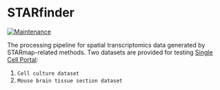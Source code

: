 # STARfinder

[![Maintenance](https://img.shields.io/badge/Maintained%3F-yes-green.svg)](https://GitHub.com/jiahaoh/starmap_clean/graphs/commit-activity)
<!-- [![Tests][badge-tests]][link-tests] -->
<!-- [![Documentation][badge-docs]][link-docs] -->

<!-- [badge-tests]: https://img.shields.io/github/actions/workflow/status/jiahaoh/starfinder/test.yaml?branch=main -->
<!-- [link-tests]: https://github.com/wanglab-broad/starfinder/actions/workflows/test.yml -->
<!-- [badge-docs]: https://img.shields.io/readthedocs/starfinder -->
<!-- [link-docs]: https://starfinder.readthedocs.io -->

The processing pipeline for spatial transcriptomics data generated by STARmap-related methods. Two datasets are provided for testing [Single Cell Portal](https://singlecell.broadinstitute.org/single_cell/study/SCP2637):  
1. ```Cell culture dataset```
2. ```Mouse brain tissue section dataset```


<!-- ## Getting started

Please refer to the [documentation][link-docs]. In particular, the

-   [API documentation][link-api].


## Installation

There are several alternative options to install starmap-py: -->

<!--
1) Install the latest release of `starmap-py` from `PyPI <https://pypi.org/project/starmap-py/>`_:

```bash
pip install starmap-py
```
-->

<!-- 1. Install the latest development version:

```bash
pip install git+https://github.com/wanglab-broad/starmap-py.git@dev
```

2. Install the package locally:
```bash
# cd to the repo folder 
pip install -e .
```


## Usage
```python
# Basic 
from starmap.obj import STARMapDataset, load_data
import starmap.analyze as anz
import starmap.viz as viz
```


## Workflow
more details @ [example](https://github.com/jiahaoh/starmap_clean/tree/master/examples)


## Release notes

See the [changelog][changelog].


## Contact

For questions and help requests, please use the [issue tracker][issue-tracker].


## Citation
> 1. X Wang*, W E Allen*, M Wright, E Sylwestrak, N Samusik, S Vesuna, K Evans, C Liu, C Ramakrishnan, J Liu, G P Nolan#, F-A Bava#, K Deisseroth#. Three-dimensional intact-tissue-sequencing of single-cell transcriptional states. Science 2018, eaat5691.
_*co-first authors; #corresponding authors_

[issue-tracker]: https://github.com/wanglab-broad/starmap-py/issues
[changelog]: https://starmap-py.readthedocs.io/latest/changelog.html
[link-api]: https://starmap-py.readthedocs.io/latest/api.html


## License
[BSD-3-Clause license]() -->

